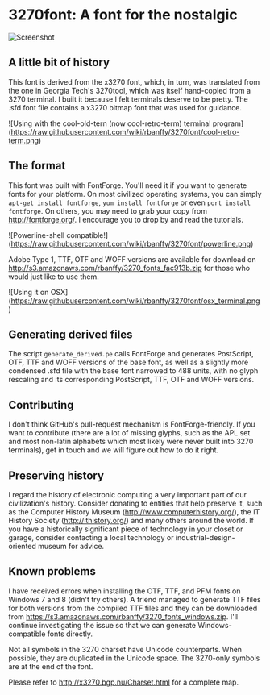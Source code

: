 3270font: A font for the nostalgic
==================================

![Screenshot](https://raw.githubusercontent.com/wiki/rbanffy/3270font/emacs.png)

A little bit of history
-----------------------

This font is derived from the x3270 font, which, in turn, was translated
from the one in Georgia Tech's 3270tool, which was itself hand-copied
from a 3270 terminal. I built it because I felt terminals deserve to be
pretty. The .sfd font file contains a x3270 bitmap font that was used
for guidance.

![Using with the cool-old-tern (now cool-retro-term) terminal program]
(https://raw.githubusercontent.com/wiki/rbanffy/3270font/cool-retro-term.png)

The format
----------

This font was built with FontForge. You'll need it if you want to
generate fonts for your platform. On most civilized operating systems,
you can simply `apt-get install fontforge`, `yum install fontforge` or
even `port install fontforge`. On others, you may need to grab your copy
from http://fontforge.org/. I encourage you to drop by and read the
tutorials.

![Powerline-shell compatible!]
(https://raw.githubusercontent.com/wiki/rbanffy/3270font/powerline.png)

Adobe Type 1, TTF, OTF and WOFF versions are available for download on
http://s3.amazonaws.com/rbanffy/3270_fonts_fac913b.zip for those who
would just like to use them.

![Using it on OSX]
(https://raw.githubusercontent.com/wiki/rbanffy/3270font/osx_terminal.png)

Generating derived files
------------------------

The script `generate_derived.pe` calls FontForge and generates
PostScript, OTF, TTF and WOFF versions of the base font, as well as a
slightly more condensed .sfd file with the base font narrowed to 488
units, with no glyph rescaling and its corresponding PostScript, TTF,
OTF and WOFF versions.

Contributing
------------

I don't think GitHub's pull-request mechanism is FontForge-friendly. If
you want to contribute (there are a lot of missing glyphs, such as the
APL set and most non-latin alphabets which most likely were never built
into 3270 terminals), get in touch and we will figure out how to do it
right.

Preserving history
------------------

I regard the history of electronic computing a very important part of
our civilization's history. Consider donating to entities that help
preserve it, such as the Computer History Museum
(http://www.computerhistory.org/), the IT History Society
(http://ithistory.org/) and many others around the world. If you have a
historically significant piece of technology in your closet or garage,
consider contacting a local technology or industrial-design-oriented
museum for advice.

Known problems
--------------

I have received errors when installing the OTF, TTF, and PFM fonts on
Windows 7 and 8 (didn't try others). A friend managed to generate TTF
files for both versions from the compiled TTF files and they can be
downloaded from
https://s3.amazonaws.com/rbanffy/3270_fonts_windows.zip. I'll continue
investigating the issue so that we can generate Windows-compatible fonts
directly.

Not all symbols in the 3270 charset have Unicode counterparts. When
possible, they are duplicated in the Unicode space. The 3270-only
symbols are at the end of the font.

Please refer to http://x3270.bgp.nu/Charset.html for a complete map.
